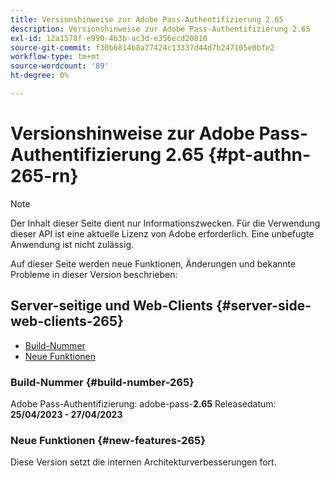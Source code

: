 ```yaml
---
title: Versionshinweise zur Adobe Pass-Authentifizierung 2.65
description: Versionshinweise zur Adobe Pass-Authentifizierung 2.65
exl-id: 12a1578f-e990-4b3b-ac3d-e356ecd20810
source-git-commit: f30b6814b8a77424c13337d44d7b247105e0bfe2
workflow-type: tm+mt
source-wordcount: '89'
ht-degree: 0%

---
```


# Versionshinweise zur Adobe Pass-Authentifizierung 2.65 {#pt-authn-265-rn}

>[!NOTE]
>
>Der Inhalt dieser Seite dient nur Informationszwecken. Für die Verwendung dieser API ist eine aktuelle Lizenz von Adobe erforderlich. Eine unbefugte Anwendung ist nicht zulässig.

Auf dieser Seite werden neue Funktionen, Änderungen und bekannte Probleme in dieser Version beschrieben:

## Server-seitige und Web-Clients {#server-side-web-clients-265}

* [Build-Nummer](#build-number-265)
* [Neue Funktionen](#new-features-265)

### Build-Nummer {#build-number-265}

Adobe Pass-Authentifizierung: adobe-pass-**2.65**
Releasedatum: **25/04/2023 - 27/04/2023**

### Neue Funktionen {#new-features-265}

Diese Version setzt die internen Architekturverbesserungen fort.
